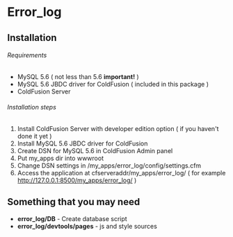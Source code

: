 # Error_log
## Installation
###### Requirements
- MySQL 5.6 ( not less than 5.6 **important!** )
- MySQL 5.6 JBDC driver for ColdFusion ( included in this package  )
- ColdFusion Server

###### Installation steps
1. Install ColdFusion Server with developer edition option ( if you haven't done it yet  )
2. Install MySQL 5.6 JBDC driver for ColdFusion
3. Create DSN for MySQL 5.6 in ColdFusion Admin panel
4. Put my_apps dir into wwwroot
5. Change DSN settings in /my_apps/error_log/config/settings.cfm
6. Access the application at cfserveraddr/my_apps/error_log/ ( for example http://127.0.0.1:8500/my_apps/error_log/ )

## Something that you may need
- **error_log/DB** - Create database script
- **error_log/devtools/pages** - js and style sources

